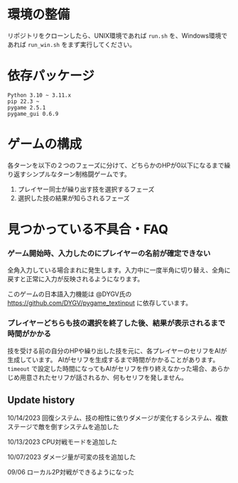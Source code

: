 # 環境の整備
リポジトリをクローンしたら、UNIX環境であれば `run.sh` を、Windows環境であれば `run_win.sh` をまず実行してください。

# 依存パッケージ
```
Python 3.10 ~ 3.11.x
pip 22.3 ~
pygame 2.5.1
pygame_gui 0.6.9
```

# ゲームの構成
各ターンを以下の２つのフェーズに分けて、どちらかのHPが0以下になるまで繰り返すシンプルなターン制格闘ゲームです。
1. プレイヤー同士が繰り出す技を選択するフェーズ
2. 選択した技の結果が知らされるフェーズ

# 見つかっている不具合・FAQ
### ゲーム開始時、入力したのにプレイヤーの名前が確定できない
全角入力している場合まれに発生します。入力中に一度半角に切り替え、全角に戻すと正常に入力が反映されるようになります。

このゲームの日本語入力機能は @DYGV氏の https://github.com/DYGV/pygame_textinput に依存しています。

### プレイヤーどちらも技の選択を終了した後、結果が表示されるまで時間がかかる
技を受ける前の自分のHPや繰り出した技を元に、各プレイヤーのセリフをAIが生成しています。
AIがセリフを生成するまで時間がかかることがあります。
`timeout` で設定した時間になってもAIがセリフを作り終えなかった場合、あらかじめ用意されたセリフが話されるか、何もセリフを発しません。

## Update history
10/14/2023 回復システム、技の相性に依りダメージが変化するシステム、複数ステージで敵を倒すシステムを追加した

10/13/2023 CPU対戦モードを追加した

10/07/2023 ダメージ量が可変の技を追加した

09/06 ローカル2P対戦ができるようになった